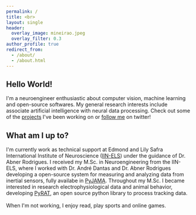 ```yaml
---
permalink: /
title: <br>
layout: single
header:
  overlay_image: mineirao.jpeg
  overlay_filter: 0.3
author_profile: true
redirect_from: 
  - /about/
  - /about.html
---
```


## Hello World!
I'm a neuroengineer enthusiastic about computer vision, machine learning and open-source softwares.
My general research interests include associate artificial intelligence with neural data processing. Check out some of the 
[projects](https://tuliofalmeida.github.io/projects/) I've been working on or [follow me](https://twitter.com/tuliofalmeida) on twitter!
 
## What am I up to?
I'm currently work as technical support at Edmond and Lily Safra International Institute of Neuroscience ([IIN-ELS](http://www.institutosantosdumont.org.br/en/unidade/edmond-and-lily-safra-international-institute-of-neurosciences/)) under the guidance of Dr. Abner Rodrigues. 
I received my M.Sc. in Neuroengineering from the IIN-ELS, where I worked with Dr. André Dantas and Dr. Abner Rodrigues developing a open-source system for measuring and analyzing data from inertial sensors, fully availabe in [PyJAMA](https://github.com/tuliofalmeida/pyjama). Throughout my M.Sc. I became interested in research electrophysiological data and animal behavior, developing [PyRAT](https://github.com/pyratlib/pyrat), an open source python library to process tracking data.
<br>    
When I'm not working, I enjoy read, play sports and online games.
